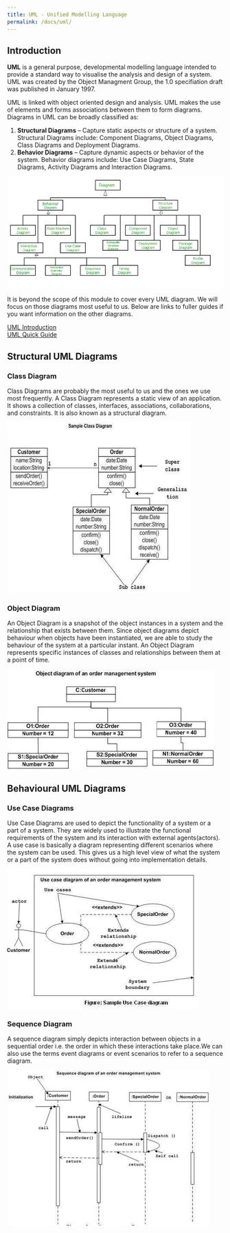 ```yaml
---
title: UML - Unified Modelling Language
permalink: /docs/uml/
---
```


## Introduction

**UML** is a general purpose, developmental modelling language intended to provide a standard way to visualise the analysis and design of a system. UML was created by the Object Managment Group, the 1.0 specifiation draft was published in January 1997.  

UML is linked with object oriented design and analysis. UML makes the use of elements and forms associations between them to form diagrams. Diagrams in UML can be broadly classified as:

1. **Structural Diagrams** – Capture static aspects or structure of a system. Structural Diagrams include: Component Diagrams, Object Diagrams, Class Diagrams and Deployment Diagrams.
2. **Behavior Diagrams** – Capture dynamic aspects or behavior of the system. Behavior diagrams include: Use Case Diagrams, State Diagrams, Activity Diagrams and Interaction Diagrams.

![UML Hierarchy](/assets/img/umlhier.png "UML Hierarchy")

It is beyond the scope of this module to cover every UML diagram. We will focus on those diagrams most useful to us. Below are links to fuller guides if you want information on the other diagrams.

[UML Introduction](https://www.geeksforgeeks.org/unified-modeling-language-uml-introduction/)  
[UML Quick Guide](https://www.tutorialspoint.com/uml/uml_quick_guide.htm)

## Structural UML Diagrams

### Class Diagram

Class Diagrams are probably the most useful to us and the ones we use most frequently. A Class Diagram represents a static view of an application. It shows a collection of classes, interfaces, associations, collaborations, and constraints. It is also known as a structural diagram.  

![UML Class Diagram](/assets/img/uml-class.jpg "UML Class Diagram")

### Object Diagram

 An Object Diagram is a snapshot of the object instances in a system and the relationship that exists between them. Since object diagrams depict behaviour when objects have been instantiated, we are able to study the behaviour of the system at a particular instant. An Object Diagram represents specific instances of classes and relationships between them at a point of time.  

![UML Object Diagram](/assets/img/uml_object.jpg "UML Object Diagram")

## Behavioural UML Diagrams

### Use Case Diagrams

Use Case Diagrams are used to depict the functionality of a system or a part of a system. They are widely used to illustrate the functional requirements of the system and its interaction with external agents(actors). A use case is basically a diagram representing different scenarios where the system can be used. This gives us a high level view of what the system or a part of the system does without going into implementation details.  

![UML Use Case Diagram](/assets/img/uml_use.jpg "UML Use Case Diagram")

### Sequence Diagram

A sequence diagram simply depicts interaction between objects in a sequential order i.e. the order in which these interactions take place.We can also use the terms event diagrams or event scenarios to refer to a sequence diagram.   

![UML Sequence Diagram](/assets/img/uml_seq.jpg "UML Sequence Diagram")
